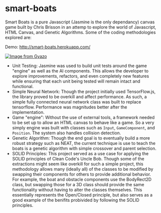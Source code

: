 # smart-boats
Smart Boats is a pure Javascript (Jasmine is the only dependancy) canvas game built by Chris Brisson in an attemp to explore the world of Javascript, HTML Canvas, and Genetic Algorithms. Some of the coding methodologies explored are:

Demo: http://smart-boats.herokuapp.com/

[![Image from Gyazo](https://i.gyazo.com/b3f97965b13c29f2833a525a237d5b94.gif)](https://gyazo.com/b3f97965b13c29f2833a525a237d5b94)
* Unit Testing: Jasmine was used to build unit tests around the game "engine" as well as the AI components. This allows the developer to explore improvements, refactors, and even completely new features while ensuring that each unit being tested will remain intact and functional.
* Simple Neural Network: Though the project initially used TensorFlow.js, the library proved to be overkill and affect performance. As such, a simple fully connected neural network class was built to replace tensorflow. Performance was magnitudes better after the implementation.
* Game "engine": Without the use of external tools, a framework needed to be set up to allow an HTML canvas to behave like a game. So a very simply engine was built with classes such as `Input`, `GameComponent`, and `Position`. The system also handles collision detection.
* Genetic Algorithm: Though the end goal is to eventually build a more robust strategy such as NEAT, the current technique is use to teach the boats is a genetic algorithm with simple crossover and parent selection.
* SOLID Principles: This project served as a use case for applying the SOLID principles of Clean Code's Uncle Bob. Though some of the extractions might seem like overkill for such a simple project, this methodology allows many (ideally all) of the classes to be modified by swapping their components for others to provide additional behavior. For example, the boat and obstacle components use the BodyRect2D class, but swapping those for a 3D class should provide the same functionality without having to alter the classes themselves. This essentially represents the Open/Closed principle, but also serves as a good example of the benifits probivided by following the SOLID principles.

